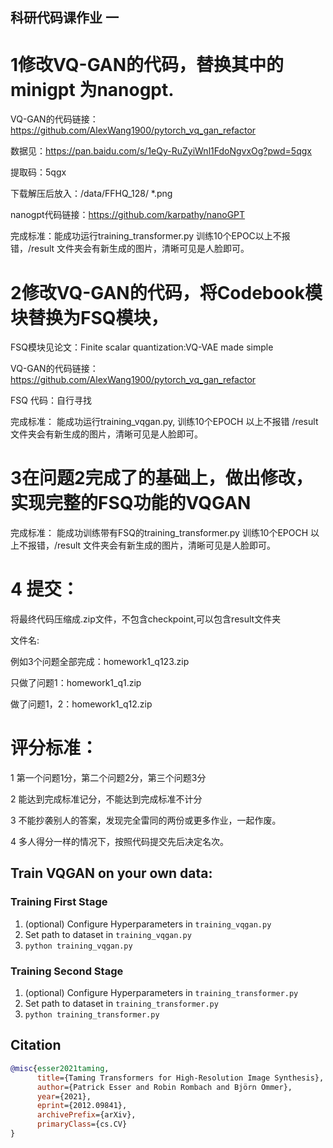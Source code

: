 
## 科研代码课作业 一

# 1修改VQ-GAN的代码，替换其中的minigpt 为nanogpt.

VQ-GAN的代码链接：https://github.com/AlexWang1900/pytorch_vq_gan_refactor

数据见：https://pan.baidu.com/s/1eQy-RuZyiWnl1FdoNgvxOg?pwd=5qgx 

提取码：5qgx 

下载解压后放入：/data/FFHQ_128/ *.png

nanogpt代码链接：https://github.com/karpathy/nanoGPT

完成标准：能成功运行training_transformer.py 训练10个EPOC以上不报错，/result 文件夹会有新生成的图片，清晰可见是人脸即可。

# 2修改VQ-GAN的代码，将Codebook模块替换为FSQ模块，

FSQ模块见论文：Finite scalar quantization:VQ-VAE made simple

VQ-GAN的代码链接：https://github.com/AlexWang1900/pytorch_vq_gan_refactor

FSQ 代码：自行寻找

完成标准： 能成功运行training_vqgan.py, 训练10个EPOCH 以上不报错 /result 文件夹会有新生成的图片，清晰可见是人脸即可。

# 3在问题2完成了的基础上，做出修改，实现完整的FSQ功能的VQGAN

完成标准：
能成功训练带有FSQ的training_transformer.py 训练10个EPOCH 以上不报错，/result 文件夹会有新生成的图片，清晰可见是人脸即可。

# 4 提交：

将最终代码压缩成.zip文件，不包含checkpoint,可以包含result文件夹

文件名: 

例如3个问题全部完成：homework1_q123.zip 

只做了问题1：homework1_q1.zip

做了问题1，2：homework1_q12.zip


# 评分标准：

1 第一个问题1分，第二个问题2分，第三个问题3分

2 能达到完成标准记分，不能达到完成标准不计分

3 不能抄袭别人的答案，发现完全雷同的两份或更多作业，一起作废。

4 多人得分一样的情况下，按照代码提交先后决定名次。

## Train VQGAN on your own data:
### Training First Stage
1. (optional) Configure Hyperparameters in ```training_vqgan.py```
2. Set path to dataset in ```training_vqgan.py```
3. ```python training_vqgan.py```

### Training Second Stage
1. (optional) Configure Hyperparameters in ```training_transformer.py```
2. Set path to dataset in ```training_transformer.py```
3. ```python training_transformer.py```


## Citation
```bibtex
@misc{esser2021taming,
      title={Taming Transformers for High-Resolution Image Synthesis}, 
      author={Patrick Esser and Robin Rombach and Björn Ommer},
      year={2021},
      eprint={2012.09841},
      archivePrefix={arXiv},
      primaryClass={cs.CV}
}
```

